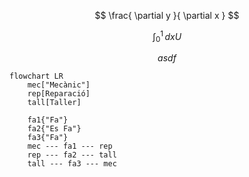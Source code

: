 
$$
\frac{ \partial y }{ \partial x } 
$$

$$
\int_{0}^{1}  \, dx U
$$

$$
asdf
$$

```mermaid
flowchart LR
	mec["Mecànic"]
	rep[Reparació]
	tall[Taller]

	fa1{"Fa"}
	fa2{"Es Fa"}
	fa3{"Fa"}
	mec --- fa1 --- rep
	rep --- fa2 --- tall
	tall --- fa3 --- mec
```
